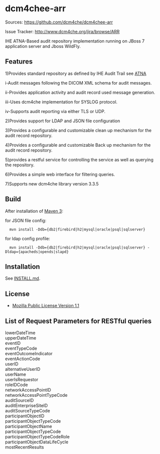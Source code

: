 dcm4chee-arr
============
Sources: https://github.com/dcm4che/dcm4chee-arr

Issue Tracker: http://www.dcm4che.org/jira/browse/ARR

IHE ATNA-Based audit repository implementation running on JBoss 7 application server and Jboss WildFly.

Features
-----
1)Provides standard repository as defined by IHE Audit Trail
see [ATNA](http://wiki.ihe.net/index.php?title=Audit_Trail_and_Node_Authentication)

i-Audit messages following the DICOM XML schema for audit messages.

ii-Provides application activity and audit record used message generation.

iii-Uses dcm4che implementation for SYSLOG protocol.

iv-Supports audit reporting via either TLS or UDP.

2)Provides support for LDAP and JSON file configuration

3)Provides a configurable and customizable clean up mechanism for the audit record repository.

4)Provides a configurable and customizable Back up mechanism for the audit record repository.

5)provides a restful service for controlling the service as well as querying the repository.

6)Provides a simple web interface for filtering queries.

7)Supports new dcm4che library version 3.3.5

Build
-----
After installation of [Maven 3](http://maven.apache.org):

   for JSON file config:
 
      mvn install -Ddb={db2|firebird|h2|mysql|oracle|psql|sqlserver}
      
   for ldap config profile:
  
      mvn install -Ddb={db2|firebird|h2|mysql|oracle|psql|sqlserver} -Dldap={apacheds|opends|slapd}

Installation
------------
See [INSTALL.md](https://github.com/dcm4che/dcm4chee-arr/blob/master/INSTALL.md).

License
-------
* [Mozilla Public License Version 1.1](http://www.mozilla.org/MPL/1.1/)

List of Request Parameters for RESTful queries
--------------------------------------
lowerDateTime    
upperDateTime    
eventID    
eventTypeCode  
eventOutcomeIndicator  
eventActionCode  
userID  
alternativeUserID  
userName  
userIsRequestor  
roleIDCode  
networkAccessPointID  
networkAccessPointTypeCode  
auditSourceID  
auditEnterpriseSiteID  
auditSourceTypeCode  
participantObjectID  
participantObjectTypeCode  
participantObjectName  
participantObjectTypeCode  
participantObjectTypeCodeRole  
participantObjectDataLifeCycle  
mostRecentResults  